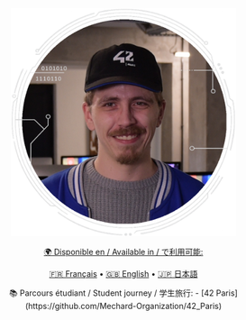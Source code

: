 <div>
    <p align="center">
    <a href="https://github.com/M2000-fr"><img src="mechard_42.png" alt="Maxime ECHARD" width="400">
</div>

<p align="center">
  🌍 Disponible en / Available in / で利用可能:
</p>

<p align="center">
  <a href="./README.fr.md">🇫🇷 Français</a> • 
  <a href="./README.en.md">🇬🇧 English</a> • 
  <a href="./README.jp.md">🇯🇵 日本語</a>
</p>
<p align="center">
    📚 Parcours étudiant / Student journey / 学生旅行:  
    - [42 Paris](https://github.com/Mechard-Organization/42_Paris)
</p>

<!--
**M2000-fr/M2000-fr** is a ✨ _special_ ✨ repository because its `README.md` (this file) appears on your GitHub profile.

Here are some ideas to get you started:

- 🔭 I’m currently working on ...
- 🌱 I’m currently learning ...
- 👯 I’m looking to collaborate on ...
- 🤔 I’m looking for help with ...
- 💬 Ask me about ...
- 📫 How to reach me: ...
- 😄 Pronouns: ...
- ⚡ Fun fact: ...
-->
